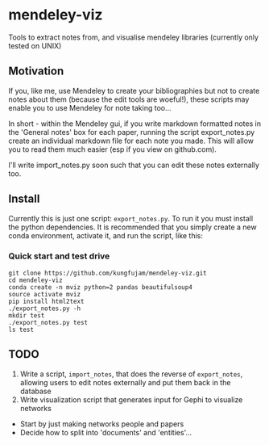 # mendeley-viz
Tools to extract notes from, and visualise mendeley libraries (currently only tested on UNIX)

## Motivation
If you, like me, use Mendeley to create your bibliographies but not to create notes about
them (because the edit tools are woeful!), these scripts may enable you to use Mendeley for
note taking too... 

In short - within the Mendeley gui, if you write markdown formatted notes in the 'General notes' 
box for each paper, running the script export_notes.py create an individual markdown file for each 
note you made. This will allow you to read them much easier (esp if you view on github.com). 

I'll write import_notes.py soon such that you can edit these notes externally too.

## Install
Currently this is just one script: `export_notes.py`. To run it
you must install the python dependencies. It is recommended that
you simply create a new conda environment, activate it, and
run the script, like this:

### Quick start and test drive
```
git clone https://github.com/kungfujam/mendeley-viz.git
cd mendeley-viz
conda create -n mviz python=2 pandas beautifulsoup4
source activate mviz
pip install html2text
./export_notes.py -h
mkdir test
./export_notes.py test
ls test
```

## TODO
1. Write a script, `import_notes`, that does the reverse of `export_notes`, 
allowing users to edit notes externally and put them back in the database
1. Write visualization script that generates input for Gephi to visualize networks
  - Start by just making networks people and papers
  - Decide how to split into 'documents' and 'entities'...
